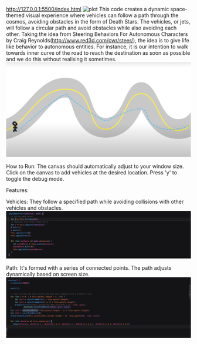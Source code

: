 http://127.0.0.1:5500/index.html
![plot](snippets/screenshot.png)
This code creates a dynamic space-themed visual experience where vehicles can follow a path through the cosmos, avoiding obstacles in the form of Death Stars. The vehicles, or jets, will follow a circular path and avoid obstacles while also avoiding each other. Taking the idea from Steering Behaviors For Autonomous Characters by Craig Reynolds(http://www.red3d.com/cwr/steer/), the idea is to give life like behavior to autonomous entities. For instance, it is our intention to walk towards inner curve of the road to reach the destination as soon as possible and we do this without realising it sometimes.
![plot](snippets/Screenshot2.png)



How to Run:
The canvas should automatically adjust to your window size.
Click on the canvas to add vehicles at the desired location.
Press 'y' to toggle the debug mode.


Features:

Vehicles: They follow a specified path while avoiding collisions with other vehicles and obstacles.
![plot](snippets/Screenshot3.png)

Path: It's formed with a series of connected points. The path adjusts dynamically based on screen size.
![plot](snippets/Screenshot4.png)

